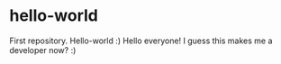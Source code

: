 # hello-world
First repository. Hello-world :)
Hello everyone!
I guess this makes me a developer now?
:)
